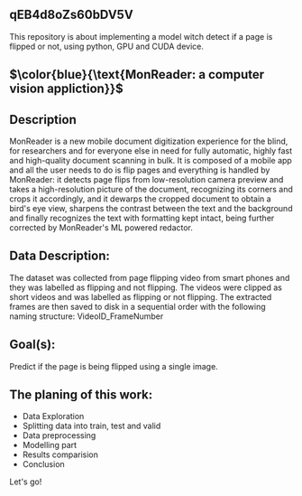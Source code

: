## qEB4d8oZs60bDV5V
This repository is about implementing a model witch detect if a page is flipped or not, using python, GPU and CUDA device.

## $\color{blue}{\text{MonReader: a computer vision appliction}}$ 
## Description
MonReader is a new mobile document digitization experience for the blind, for researchers and for everyone else in need for fully automatic, highly fast and high-quality document scanning in bulk. It is composed of a mobile app and all the user needs to do is flip pages and everything is handled by MonReader: it detects page flips from low-resolution camera preview and takes a high-resolution picture of the document, recognizing its corners and crops it accordingly, and it dewarps the cropped document to obtain a bird's eye view, sharpens the contrast between the text and the background and finally recognizes the text with formatting kept intact, being further corrected by MonReader's ML powered redactor.

## Data Description:
The dataset was collected from page flipping video from smart phones and they was labelled as flipping and not flipping. The videos were clipped as short videos and was labelled as flipping or not flipping. The extracted frames are then saved to disk in a sequential order with the following naming structure: VideoID_FrameNumber

## Goal(s):
Predict if the page is being flipped using a single image.

## The planing of this work: 
* Data Exploration
* Splitting data into train, test and valid
* Data preprocessing
* Modelling part
* Results comparision
* Conclusion

Let's go!
